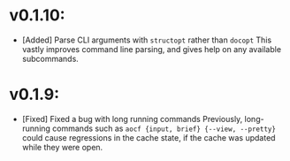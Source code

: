 # v0.1.10:
- [Added] Parse CLI arguments with `structopt` rather than `docopt`
    This vastly improves command line parsing, and gives help on any available
    subcommands.

# v0.1.9:
- [Fixed] Fixed a bug with long running commands
    Previously, long-running commands such as
    `aocf {input, brief} {--view, --pretty}` could cause regressions in the
    cache state, if the cache was updated while they were open.
